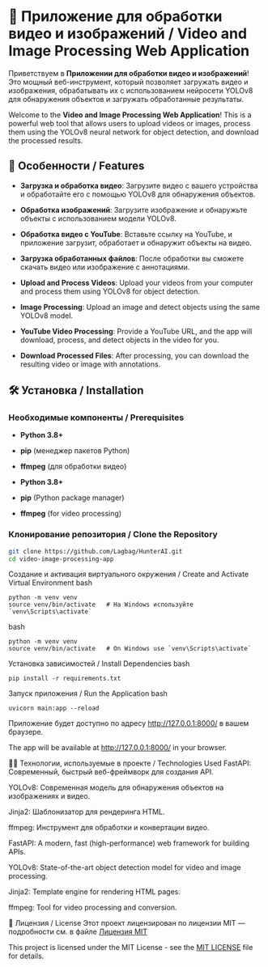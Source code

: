 # 🎥 Приложение для обработки видео и изображений / Video and Image Processing Web Application

Приветствуем в **Приложении для обработки видео и изображений**! Это мощный веб-инструмент, который позволяет загружать видео и изображения, обрабатывать их с использованием нейросети YOLOv8 для обнаружения объектов и загружать обработанные результаты.

Welcome to the **Video and Image Processing Web Application**! This is a powerful web tool that allows users to upload videos or images, process them using the YOLOv8 neural network for object detection, and download the processed results.

## 🌟 Особенности / Features

- **Загрузка и обработка видео**: Загрузите видео с вашего устройства и обработайте его с помощью YOLOv8 для обнаружения объектов.
- **Обработка изображений**: Загрузите изображение и обнаружьте объекты с использованием модели YOLOv8.
- **Обработка видео с YouTube**: Вставьте ссылку на YouTube, и приложение загрузит, обработает и обнаружит объекты на видео.
- **Загрузка обработанных файлов**: После обработки вы сможете скачать видео или изображение с аннотациями.

- **Upload and Process Videos**: Upload your videos from your computer and process them using YOLOv8 for object detection.
- **Image Processing**: Upload an image and detect objects using the same YOLOv8 model.
- **YouTube Video Processing**: Provide a YouTube URL, and the app will download, process, and detect objects in the video for you.
- **Download Processed Files**: After processing, you can download the resulting video or image with annotations.

## 🛠️ Установка / Installation

### Необходимые компоненты / Prerequisites

- **Python 3.8+**
- **pip** (менеджер пакетов Python)
- **ffmpeg** (для обработки видео)

- **Python 3.8+**
- **pip** (Python package manager)
- **ffmpeg** (for video processing)

### Клонирование репозитория / Clone the Repository

```bash
git clone https://github.com/Lagbag/HunterAI.git
cd video-image-processing-app
```

Создание и активация виртуального окружения / Create and Activate Virtual Environment
bash
```
python -m venv venv
source venv/bin/activate   # На Windows используйте `venv\Scripts\activate`
```
bash
```
python -m venv venv
source venv/bin/activate   # On Windows use `venv\Scripts\activate`
```
Установка зависимостей / Install Dependencies
bash
```
pip install -r requirements.txt
```
Запуск приложения / Run the Application
bash
```
uvicorn main:app --reload
```

Приложение будет доступно по адресу http://127.0.0.1:8000/ в вашем браузере.

The app will be available at http://127.0.0.1:8000/ in your browser.

👨‍💻 Технологии, используемые в проекте / Technologies Used
FastAPI: Современный, быстрый веб-фреймворк для создания API.

YOLOv8: Современная модель для обнаружения объектов на изображениях и видео.

Jinja2: Шаблонизатор для рендеринга HTML.

ffmpeg: Инструмент для обработки и конвертации видео.

FastAPI: A modern, fast (high-performance) web framework for building APIs.

YOLOv8: State-of-the-art object detection model for video and image processing.

Jinja2: Template engine for rendering HTML pages.

ffmpeg: Tool for video processing and conversion.

📜 Лицензия / License
Этот проект лицензирован по лицензии MIT — подробности см. в файле [Лицензия MIT](LICENSE)

This project is licensed under the MIT License - see the [MIT LICENSE](LICENSE) file for details.
